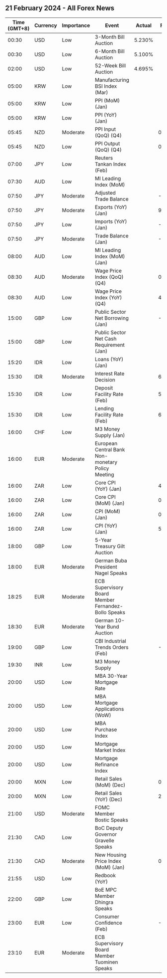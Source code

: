 ## 21 February 2024 - All Forex News

| Time (GMT+8) | Currency | Importance | Event | Actual | Forecast | Previous |
|------|----------|------------|-------|--------|----------|----------|
| 00:30 | USD | Low | 3-Month Bill Auction | 5.230% |  | 5.230% |
| 00:30 | USD | Low | 6-Month Bill Auction | 5.100% |  | 5.065% |
| 02:00 | USD | Low | 52-Week Bill Auction | 4.695% |  | 4.570% |
| 05:00 | KRW | Low | Manufacturing BSI Index (Mar) |  |  | 72 |
| 05:00 | KRW | Low | PPI (MoM) (Jan) |  |  | 0.1% |
| 05:00 | KRW | Low | PPI (YoY) (Jan) |  |  | 1.2% |
| 05:45 | NZD | Moderate | PPI Input (QoQ) (Q4) |  | 0.4% | 1.2% |
| 05:45 | NZD | Low | PPI Output (QoQ) (Q4) |  | 0.4% | 0.8% |
| 07:00 | JPY | Low | Reuters Tankan Index (Feb) |  |  | 6 |
| 07:30 | AUD | Low | MI Leading Index (MoM) |  |  | 0.0% |
| 07:50 | JPY | Moderate | Adjusted Trade Balance |  | -0.23T | -0.41T |
| 07:50 | JPY | Moderate | Exports (YoY) (Jan) |  | 9.5% | 9.8% |
| 07:50 | JPY | Low | Imports (YoY) (Jan) |  | -8.4% | -6.8% |
| 07:50 | JPY | Moderate | Trade Balance (Jan) |  | -1,925.9B | 62.1B |
| 08:00 | AUD | Low | MI Leading Index (MoM) (Jan) |  |  | -0.0% |
| 08:30 | AUD | Moderate | Wage Price Index (QoQ) (Q4) |  | 0.9% | 1.3% |
| 08:30 | AUD | Low | Wage Price Index (YoY) (Q4) |  | 4.1% | 4.0% |
| 15:00 | GBP | Low | Public Sector Net Borrowing (Jan) |  | -18.40B | 6.85B |
| 15:00 | GBP | Low | Public Sector Net Cash Requirement (Jan) |  |  | 12.863B |
| 15:20 | IDR | Low | Loans (YoY) (Jan) |  |  | 10.38% |
| 15:30 | IDR | Moderate | Interest Rate Decision |  | 6.00% | 6.00% |
| 15:30 | IDR | Low | Deposit Facility Rate (Feb) |  | 5.25% | 5.25% |
| 15:30 | IDR | Low | Lending Facility Rate (Feb) |  | 6.75% | 6.75% |
| 16:00 | CHF | Low | M3 Money Supply (Jan) |  |  | 1,136.2B |
| 16:00 | EUR | Moderate | European Central Bank Non-monetary Policy Meeting |  |  |  |
| 16:00 | ZAR | Low | Core CPI (YoY) (Jan) |  | 4.5% | 4.5% |
| 16:00 | ZAR | Low | Core CPI (MoM) (Jan) |  | 0.2% | 0.2% |
| 16:00 | ZAR | Low | CPI (MoM) (Jan) |  | 0.1% | 0.0% |
| 16:00 | ZAR | Low | CPI (YoY) (Jan) |  | 5.4% | 5.1% |
| 18:00 | GBP | Low | 5-Year Treasury Gilt Auction |  |  | 4.131% |
| 18:00 | EUR | Moderate | German Buba President Nagel Speaks |  |  |  |
| 18:25 | EUR | Moderate | ECB Supervisory Board Member Fernandez-Bollo Speaks |  |  |  |
| 18:30 | EUR | Moderate | German 10-Year Bund Auction |  |  | 2.230% |
| 19:00 | GBP | Low | CBI Industrial Trends Orders (Feb) |  | -27 | -30 |
| 19:30 | INR | Low | M3 Money Supply |  |  | 11.0% |
| 20:00 | USD | Low | MBA 30-Year Mortgage Rate |  |  | 6.87% |
| 20:00 | USD | Low | MBA Mortgage Applications (WoW) |  |  | -2.3% |
| 20:00 | USD | Low | MBA Purchase Index |  |  | 149.6 |
| 20:00 | USD | Low | Mortgage Market Index |  |  | 205.1 |
| 20:00 | USD | Low | Mortgage Refinance Index |  |  | 489.6 |
| 20:00 | MXN | Low | Retail Sales (MoM) (Dec) |  | 0.2% | 0.1% |
| 20:00 | MXN | Low | Retail Sales (YoY) (Dec) |  | 2.5% | 2.7% |
| 21:00 | USD | Moderate | FOMC Member Bostic Speaks |  |  |  |
| 21:30 | CAD | Low | BoC Deputy Governor Gravelle Speaks |  |  |  |
| 21:30 | CAD | Moderate | New Housing Price Index (MoM) (Jan) |  | 0.1% | 0.0% |
| 21:55 | USD | Low | Redbook (YoY) |  |  | 2.5% |
| 22:00 | GBP | Low | BoE MPC Member Dhingra Speaks |  |  |  |
| 23:00 | EUR | Low | Consumer Confidence (Feb) |  | -16.0 | -16.1 |
| 23:10 | EUR | Moderate | ECB Supervisory Board Member Tuominen Speaks |  |  |  |
